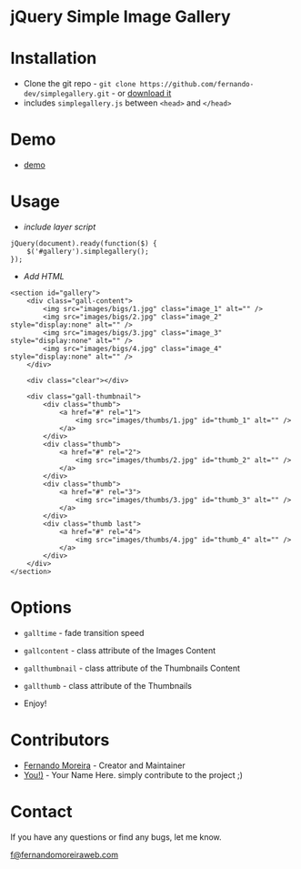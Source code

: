 jQuery Simple Image Gallery
===========================

Installation
============

* Clone the git repo - `git clone https://github.com/fernando-dev/simplegallery.git` - or [download it](https://github.com/fernando-dev/simplegallery/archive/master.zip)
* includes `simplegallery.js` between `<head>` and `</head>`

Demo
====
* [demo](http://fernandomoreiraweb.com/demo/simplegallery/)

Usage
=====

+ *include layer script*

```
jQuery(document).ready(function($) {
	$('#gallery').simplegallery();
});
```


+ *Add HTML*

```
<section id="gallery">
	<div class="gall-content">
	    <img src="images/bigs/1.jpg" class="image_1" alt="" />
	    <img src="images/bigs/2.jpg" class="image_2" style="display:none" alt="" />
	    <img src="images/bigs/3.jpg" class="image_3" style="display:none" alt="" />
	    <img src="images/bigs/4.jpg" class="image_4" style="display:none" alt="" />
	</div>

	<div class="clear"></div>

	<div class="gall-thumbnail">
	    <div class="thumb">
	        <a href="#" rel="1">
	            <img src="images/thumbs/1.jpg" id="thumb_1" alt="" />
	        </a>
	    </div>
	    <div class="thumb">
	        <a href="#" rel="2">
	            <img src="images/thumbs/2.jpg" id="thumb_2" alt="" />
	        </a>
	    </div>
	    <div class="thumb">
	        <a href="#" rel="3">
	            <img src="images/thumbs/3.jpg" id="thumb_3" alt="" />
	        </a>
	    </div>
	    <div class="thumb last">
	        <a href="#" rel="4">
	            <img src="images/thumbs/4.jpg" id="thumb_4" alt="" />
	        </a>
	    </div>
	</div>
</section>
```

Options
=======

+ `galltime` - fade transition speed
+ `gallcontent` - class attribute of the Images Content
+ `gallthumbnail` - class attribute of the Thumbnails Content
+ `gallthumb` - class attribute of the Thumbnails

+ Enjoy!

Contributors
============
 * [Fernando Moreira](http://fernandomoreiraweb.com/) - Creator and Maintainer
 * [You!)](https://github.com/) - Your Name Here. simply contribute to the project ;)



Contact
=======

If you have any questions or find any bugs, let me know.

f@fernandomoreiraweb.com
